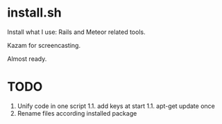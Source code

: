 # install.sh

Install what I use: Rails and Meteor related tools.

Kazam for screencasting.

Almost ready.

# TODO

1. Unify code in one script
1.1. add keys at start
1.1. apt-get update once
1. Rename files according installed package
